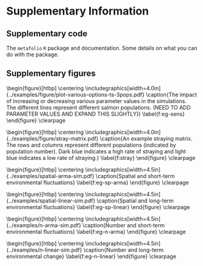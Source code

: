 # Supplementary Information #

## Supplementary code ##

The `metafolio` `R` package and documentation. Some details on what you can do with the package.

## Supplementary figures ##

\begin{figure}[htbp]
\centering
\includegraphics[width=4.0in]{../examples/figure/plot-various-options-ts-3pops.pdf}
\caption{The impact of increasing or decreasing various parameter values in the simulations. The different lines represent different salmon populations. (NEED TO ADD PARAMETER VALUES AND EXPAND THIS SLIGHTLY)}
\label{f:eg-sens}
\end{figure}
\clearpage


<!--\begin{figure}[htbp]-->
<!--\centering-->
<!--\includegraphics[width=4.5in]{../examples/thermal-curves.pdf}-->
<!--\caption{The full range of environmental tolerance curves shown for 10 -->
<!--populations. The vertical dotted lines indicate the general range of -->
<!--environmental fluctuations in the main simulations, and the vertical dashed -->
<!--line indicates the mean environmental value in the main simulations.}-->
<!--\label{f:all-curves}-->
<!--\end{figure}-->
<!--\clearpage-->

\begin{figure}[htbp]
\centering
\includegraphics[width=4.0in]{../examples/figure/stray-matrix.pdf}
\caption{An example straying matrix. The rows and columns represent different 
populations (indicated by population number). Dark blue indicates a high rate 
of straying and light blue indicates a low rate of straying.}
\label{f:stray}
\end{figure}
\clearpage

\begin{figure}[htbp]
\centering
\includegraphics[width=4.5in]{../examples/spatial-arma-sim.pdf}
\caption{Spatial and short-term environmental fluctuations}
\label{f:eg-sp-arma}
\end{figure}
\clearpage

\begin{figure}[htbp]
\centering
\includegraphics[width=4.5in]{../examples/spatial-linear-sim.pdf}
\caption{Spatial and long-term environmental fluctuations}
\label{f:eg-sp-linear}
\end{figure}
\clearpage

\begin{figure}[htbp]
\centering
\includegraphics[width=4.5in]{../examples/n-arma-sim.pdf}
\caption{Number and short-term environmental fluctuations}
\label{f:eg-n-arma}
\end{figure}
\clearpage

\begin{figure}[htbp]
\centering
\includegraphics[width=4.5in]{../examples/n-linear-sim.pdf}
\caption{Number and long-term environmental change}
\label{f:eg-n-linear}
\end{figure}
\clearpage
 
